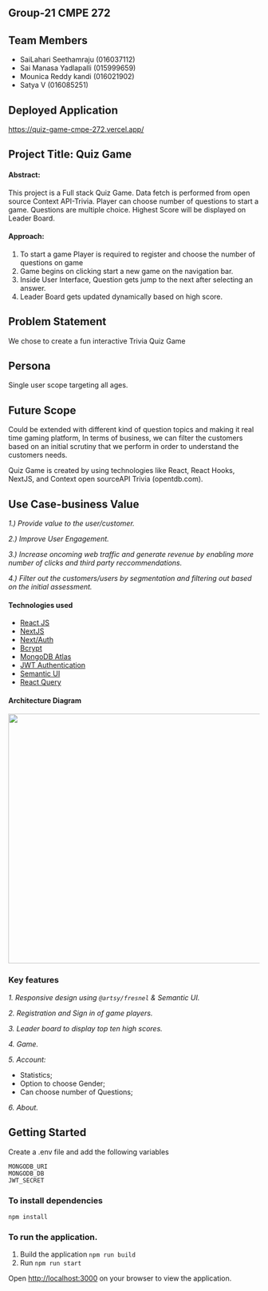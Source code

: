 ## Group-21 CMPE 272

## Team Members
- SaiLahari Seethamraju                   (016037112)
- Sai Manasa Yadlapalli                   (015999659)
- Mounica Reddy kandi                     (016021902)
- Satya V                                 (016085251)


## Deployed Application
https://quiz-game-cmpe-272.vercel.app/


## Project Title: Quiz Game 

#### Abstract:
This project is a Full stack Quiz Game. Data fetch is performed from open source Context API-Trivia. Player can choose number of questions to start a game. Questions are multiple choice. Highest Score will be displayed on Leader Board.

#### Approach:
1. To start a game Player is required to register and choose the number of questions on game
2. Game begins on clicking start a new game on the navigation bar.
3. Inside User Interface, Question gets jump to the next after selecting an answer.
4. Leader Board gets updated dynamically based on high score.


## Problem Statement
 We chose to create a fun interactive Trivia Quiz Game
## Persona
 Single user scope targeting all ages.
## Future Scope
 Could be extended with different kind of question topics and 	making it real time gaming platform, In terms of business, 	we can filter the customers based on an    initial scrutiny that we 	perform in order to understand the customers needs.


Quiz Game is created by using technologies like React, React Hooks, NextJS, and Context open sourceAPI Trivia (opentdb.com). 


## Use Case-business Value
*1.) Provide value to the user/customer.*

*2.) Improve User Engagement.*

*3.) Increase oncoming web traffic and generate revenue by enabling more number of clicks and third party reccommendations.*

*4.) Filter out the customers/users by segmentation and filtering out based on the initial assessment.*

#### Technologies used

- [React JS](https://reactjs.org/)
- [NextJS](https://nextjs.org/)
- [Next/Auth](https://next-auth.js.org/)
- [Bcrypt](https://www.npmjs.com/package/bcrypt)
- [MongoDB Atlas](https://www.mongodb.com/cloud/atlas)
- [JWT Authentication](https://jwt.io/)
- [Semantic UI](https://react.semantic-ui.com/)
- [React Query](https://react-query.tanstack.com/)

#### Architecture Diagram <br/>
 <img src="https://user-images.githubusercontent.com/87613567/166621178-4fbfbc40-f243-46b1-b0da-141c798d0a1a.png" width="700" height="500" />


### Key features
*1. Responsive design using `@artsy/fresnel` & Semantic UI.*

*2. Registration and Sign in of game players.*

*3. Leader board to display top ten high scores.*

*4. Game.*

*5. Account:*
- Statistics;
- Option to choose Gender;
- Can choose number of Questions;

*6. About.*


## Getting Started
Create a .env file and add the following variables

`MONGODB_URI` <br/>
`MONGODB_DB`  <br/>
`JWT_SECRET`  <br/>

### To install dependencies
`npm install`

### To run the application.
1) Build the application `npm run build` <br/>
2) Run `npm run start`

Open [http://localhost:3000](http://localhost:3000) on your browser to view the application.

